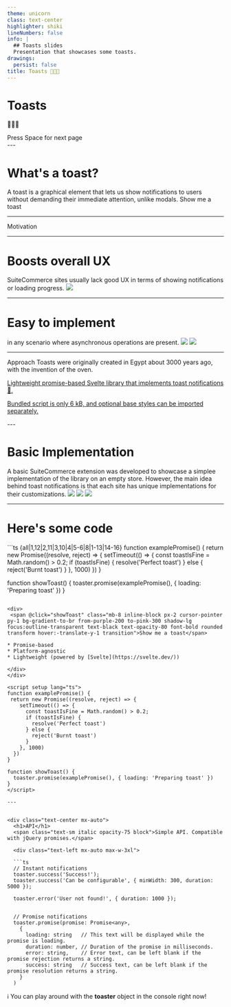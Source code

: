 ```yaml
---
theme: unicorn
class: text-center
highlighter: shiki
lineNumbers: false
info: |
  ## Toasts slides
  Presentation that showcases some toasts.
drawings:
  persist: false
title: Toasts 🍞🍞🍞
---
```


# Toasts

🍞🍞🍞

<div class="pt-12">
  <span @click="$slidev.nav.next" class="px-2 py-1 rounded cursor-pointer" hover="bg-white bg-opacity-10">
    Press Space for next page <carbon:arrow-right class="inline"/>
  </span>
</div>
---

# What's a toast?

<div>
  <div class="flex flex-row items-center justify-between">
    <span class="max-w-xl block w-full">A toast is a graphical element that lets us show notifications to users without demanding their immediate attention, unlike modals.</span>
    <span @click="showToast" class="mr-8 px-2 cursor-pointer py-1 bg-gradient-to-br from-purple-200 to-pink-300 shadow-lg focus:outline-transparent text-black text-opacity-80 font-bold rounded transform hover:-translate-y-1 transition">Show me a toast</span>
  </div>
</div>

<script setup lang="ts">
function examplePromise() {
 return new Promise((resolve, reject) => {
    setTimeout(() => {
      const toastIsFine = Math.random() > 0.2;
      if (toastIsFine) {
        resolve('Perfect toast')
      } else {
        reject('Burnt toast')
      }
    }, 1000)
  })
}

function showToast() {
  toaster.promise(examplePromise(), { loading: 'Preparing toast' })
}
</script>

---

<span class="text-center text-6xl font-bold block">Motivation</span>

---

<div class="text-center">
  <h1>Boosts overall UX</h1>
  <span>SuiteCommerce sites usually lack good UX in terms of showing notifications or loading progress.</span>

  <img src="https://i.imgur.com/PfICKCs.gif" class="w-80 mt-4 mx-auto">
</div>

---


<div class="text-center">
  <h1>Easy to implement</h1>
  <span>in any scenario where asynchronous operations are present.</span>

  <img src="https://i.imgur.com/geBhosy.gif" class="w-80 mt-4 mx-auto h-24 object-cover object-top">
  <img src="https://i.imgur.com/UwxdLfT.gif" class="w-80 mt-4 mx-auto h-24 object-cover object-top">
</div>

---

<div class="text-center">
  <span class="text-center text-6xl font-bold block mb-8">Approach</span>
  <span class="text-sm italic mb-8 opacity-75">Toasts were originally created in Egypt about 3000 years ago, with the invention of the oven.</span>

  <p class="mt-8" v-click>
    <a target="_blank" href="https://github.com/BrokenRubik/svelte-toasts">Lightweight promise-based Svelte library that implements toast notifications 🍞.</a>
  </p>

  <p v-click>
    <a target="_blank" href="https://github.com/br-lucas/toasts-dist/tree/main/dist">Bundled script is only 6 kB, and optional base styles can be imported separately.</a>
  </p>
</div>
---

<div class="text-center relative">
  <h1>Basic Implementation</h1>
  <span class="text-sm italic opacity-75 block">A basic SuiteCommerce extension was developed to showcase a simplee implementation of the library on an empty store.</span>
  <span class="text-sm italic mt-4 opacity-75 block">However, the main idea behind toast notifications is that each site has unique implementations for their customizations.</span>

  <img src="https://i.imgur.com/Viktf1S.gif" class="mx-auto w-full px-32 object-cover absolute">
  <img v-click src="https://i.imgur.com/1qWWTqa.gif" class="mx-auto w-full px-32 object-cover absolute z-25">
  <img v-click src="https://i.imgur.com/lQ3OAr2.gif" class="mx-auto w-full px-32 object-cover z-50 relative">
</div>

---

# Here's some code


<div class="flex flex-row gap-12 justify-start m-2">
```ts {all|1,12|2,11|3,10|4|5-6|8|1-13|14-16}
function examplePromise() {
 return new Promise((resolve, reject) => {
    setTimeout(() => {
      const toastIsFine = Math.random() > 0.2;
      if (toastIsFine) {
        resolve('Perfect toast')
      } else {
        reject('Burnt toast')
      }
    }, 1000)
  })
}

function showToast() {
  toaster.promise(examplePromise(), { loading: 'Preparing toast' })
}
```

<div>
 <span @click="showToast" class="mb-8 inline-block px-2 cursor-pointer py-1 bg-gradient-to-br from-purple-200 to-pink-300 shadow-lg focus:outline-transparent text-black text-opacity-80 font-bold rounded transform hover:-translate-y-1 transition">Show me a toast</span>

* Promise-based
* Platform-agnostic
* Lightweight (powered by [Svelte](https://svelte.dev/))

</div>
</div>

<script setup lang="ts">
function examplePromise() {
 return new Promise((resolve, reject) => {
    setTimeout(() => {
      const toastIsFine = Math.random() > 0.2;
      if (toastIsFine) {
        resolve('Perfect toast')
      } else {
        reject('Burnt toast')
      }
    }, 1000)
  })
}

function showToast() {
  toaster.promise(examplePromise(), { loading: 'Preparing toast' })
}
</script>

---


<div class="text-center mx-auto">
  <h1>API</h1>
  <span class="text-sm italic opacity-75 block">Simple API. Compatible with jQuery promises.</span>

  <div class="text-left mx-auto max-w-3xl">

  ```ts
  // Instant notifications
  toaster.success('Success!');
  toaster.success('Can be configurable', { minWidth: 300, duration: 5000 });

  toaster.error('User not found!', { duration: 1000 });


  // Promise notifications
  toaster.promise(promise: Promise<any>, 
    { 
      loading: string   // This text will be displayed while the promise is loading.
      duration: number, // Duration of the promise in milliseconds.
      error: string,    // Error text, can be left blank if the promise rejection returns a string.
      success: string   // Success text, can be left blank if the promise resolution returns a string.
    }
  )
  ```

  </div>

  <span class="rounded bg-black mt-8 inline-block shadow text-white px-2 py-1 text-sm">ℹ️ You can play around with the <b class="text-rose-500">toaster</b> object in the console right now!</span>

</div>

